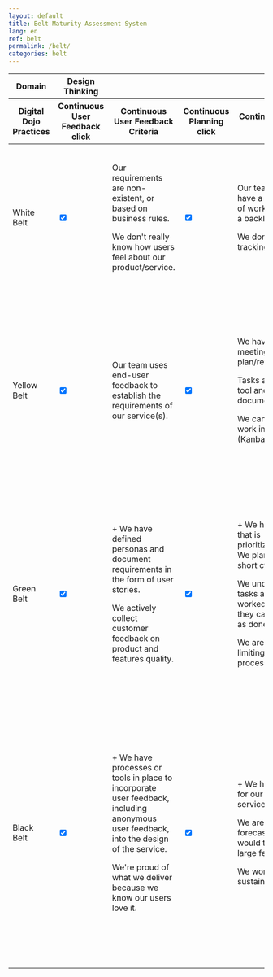 ```yaml
---
layout: default
title: Belt Maturity Assessment System
lang: en
ref: belt
permalink: /belt/
categories: belt
---
```



<div>
<table class="belts">
  <tr>
      <th>Domain</th>
      <th>Design Thinking</th>
      <th class="menu" column="1"></th> 
      <th colspan="3">Agile</th>
      <th class="menu" column="2"></th>
      <th class="menu" column="3"></th>
      <th class="menu" column="4"></th>
      <th colspan="5">DevOps</th>
      <th class="menu" column="5"></th>
      <th class="menu" column="6"></th>
      <th class="menu" column="7"></th>
      <th class="menu" column="8"></th>
      <th class="menu" column="9"></th>      
  </tr>
  <tr>
      <th>Digital Dojo Practices</th>
      <th>Continuous User Feedback <div class="menuBtn" column="1">click</div></th>
      <th class="menu" column="1">Continuous User Feedback Criteria</th> 
      <th>Continuous Planning  <div class="menuBtn" column="2">click</div></th>
      <th class="menu" column="2">Continuous Planning Criteria</th> 
      <th>Continuous Collaboration  <div class="menuBtn" column="3">click</div></th>
      <th class="menu" column="3">Continuous Collaboration Criteria</th> 
      <th>Continuous Improvement  <div class="menuBtn" column="4">click</div></th>
      <th class="menu" column="4">Continuous Improvement Criteria</th> 
      <th>Continuous Integration <div class="menuBtn" column="5">click</div></th>
      <th class="menu" column="5">Continuous Integration Criteria</th> 
      <th>Continuous Delivery <div class="menuBtn" column="6">click</div></th>
      <th class="menu" column="6">Continuous Devliery Criteria</th> 
      <th>Continuous Operations <div class="menuBtn" column="7">click</div></th>
      <th class="menu" column="7">Continuous Operations Criteria</th> 
      <th>Continuous Quality <div class="menuBtn" column="8">click</div></th>
      <th class="menu" column="8">Continuous Quality Criteria</th> 
      <th>Continuous Security <div class="menuBtn" column="9">click</div></th>
      <th class="menu" column="9">Continuous Security Criteria</th> 
  </tr>
<tbody>
<tr>
  <td>White Belt</td>
  <td>
      <label class="container">
          <input type="checkbox" checked="unchecked">
          <span class="checkmark"></span>
      </label>
  </td>
  <td class="menu" column="1">
      <span>
      <p>Our requirements are non-existent, or based on business rules.</p>
      <p>We don't really know how users feel about our product/service.</p>
      </span>
  </td>
  <td>
    <label class="container">
      <input type="checkbox" checked="unchecked">
      <span class="checkmark"></span>
    </label>
  </td>
  <td class="menu" column="2">
    <span>
      <p>Our team does not have a  clear backlog of work, or know what a backlog is.</p>
      <p>We don't use a work tracking system. </p>
    </span>
  </td>
  <td>
    <label class="container">
      <input type="checkbox" checked="unchecked">
      <span class="checkmark"></span>
    </label>
  </td>
  <td class="menu" column="3">
      <span>
      <p>We don't always know who is working on what, and if they are struggling.</p>
      </span>
  </td>
  <td>
    <label class="container">
      <input type="checkbox" checked="unchecked">
      <span class="checkmark"></span>
    </label>
  </td>
  <td class="menu" column="4">
      <span>
      <p>Our team doesn't have a mechanism to discuss pain points and suggest ways to improve how we work.</p>
      </span>
  </td>
  <td>
    <label class="container">
      <input type="checkbox" checked="unchecked">
      <span class="checkmark"></span>
    </label>
  </td>
  <td class="menu" column="5">
      <span>
      <p>Our code base is in source control. </p>
      </span>
  </td>
  <td>
    <label class="container">
      <input type="checkbox" checked="unchecked">
      <span class="checkmark"></span>
    </label>
  </td>
  <td class="menu" column="6">
      <span>
      <p>Only designated team members perform the release. It is risky, painful, has lots of manual steps and takes a long time.</p>
      </span>
  </td>
  <td>
    <label class="container">
      <input type="checkbox" checked="unchecked">
      <span class="checkmark"></span>
    </label>
  </td>
  <td class="menu" column="7">
      <span>
      <p>We have very limited access to production logs and metrics.</p>
      <p>Creating new environments is a manual effort. </p>
      </span>
  </td>
  <td>
    <label class="container">
      <input type="checkbox" checked="unchecked">
      <span class="checkmark"></span>
    </label>
  </td>
  <td class="menu" column="8">
      <span>
      <p>We are not proud, or confcolumnent in the quality of our code.</p>
      <p>We rarely conduct code reviews.</p>
      <p>Most of our tests are manual.</p>
      </span>
  </td>
  <td>
    <label class="container">
      <input type="checkbox" checked="unchecked">
      <span class="checkmark"></span>
    </label>
  </td>
  <td class="menu" column="9">
      <span>
      <p>We put very little emphasis on security testing.</p>
      </span>
  </td>
</tr>

<tr>
  <td>Yellow Belt</td>
  <td>
    <label class="container">
      <input type="checkbox" checked="unchecked">
      <span class="checkmark"></span>
    </label>
  </td>
  <td class="menu" column="1">
    <span>
    <p>Our team uses end-user feedback to establish the requirements of our service(s).</p>
    </span>
  </td>
  <td>
    <label class="container">
      <input type="checkbox" checked="unchecked">
      <span class="checkmark"></span>
    </label>
  </td>
  <td class="menu" column="2">
    <span>
      <p>We have regular meetings to plan/review work.</p>
      <p>Tasks are tracked in a tool and not a document.</p>
      <p>We can visualize our work in progress (Kanban).</p>
    </span>
  </td>
  <td>
    <label class="container">
      <input type="checkbox" checked="unchecked">
      <span class="checkmark"></span>
    </label>
  </td>
  <td class="menu" column="3">
    <span>
      <p>We have daily standups where we discuss impediments.</p>
      <p>Our work is visible to other teams and stakeholders.</p>
      <p>We participate in communities of practice relevant to our domain.</p>
    </span>
  </td>
  <td>
    <label class="container">
      <input type="checkbox" checked="unchecked">
      <span class="checkmark"></span>
    </label>
  </td>
  <td class="menu" column="4">
      <span>
        <p>Our team meets on regular basis (retrospectives) to discuss how we work.</p>
      </span>
  </td>
  <td>
    <label class="container">
      <input type="checkbox" checked="unchecked">
      <span class="checkmark"></span>
    </label>
  </td>
  <td class="menu" column="5">
      <span>
        <p>+ Code commits result in an automated build of the software. </p>
        <p>We have a version control strategy that works well for us.</p>
      </span>
  </td>
  <td>
    <label class="container">
      <input type="checkbox" checked="unchecked">
      <span class="checkmark"></span>
    </label>
  </td>
  <td class="menu" column="6">
    <span class="details">
      <p>Builds / deployments  triggered manually or scheduled. </p>
      <p>We release new features to users less 2-5 times a year. </p>
      <p>Releases to production are complex and require manual intervention.</p>
    </span>
  </td>
  <td>
    <label class="container">
      <input type="checkbox" checked="unchecked">
      <span class="checkmark"></span>
    </label>
  </td>
  <td class="menu" column="7">
    <span class="details">
      <p>Procedures are in place to inform us of inccolumnents.</p>
      <p>We have access to log files in production.</p>
    </span>
  </td>
  <td>
    <label class="container">
      <input type="checkbox" checked="unchecked">
      <span class="checkmark"></span>
    </label>
  </td>
  <td class="menu" column="8">
    <span>
      <p>We have a way to measure test coverage.</p>
      <p>We engage with IT Security and Accessibility experts to review our code/product prior to each release.</p>
      <p>Some tests are automated</p>
    </span>
  </td>

  <td> 
    <label class="container">
      <input type="checkbox" checked="unchecked">
      <span class="checkmark"></span>
    </label>
  </td>
  <td class="menu" column="9">
      <span>
      <p>We engage with IT Security to review our code/product prior to each release, code and environments rescolumne in a secure store.</p>
      </span>
  </td>
</tr>
  

<tr>
  <td>Green Belt</td>
  <td>
      <label class="container">
      <input type="checkbox" checked="unchecked">
      <span class="checkmark"></span>
      </label>
  </td>
  <td class="menu" column="1">
      <span>
      <p>+ We have defined personas and document requirements in the form of user stories. </p>
      <p>We actively collect customer feedback on product and features quality. </p>
      </span>
  </td>
  <td>
    <label class="container">
      <input type="checkbox" checked="unchecked">
      <span class="checkmark"></span>
    </label>
  </td>
  <td class="menu" column="2">
      <span>
      <p>+ We have a backlog that is prioritized/maintained.  We plans our work in short cycles. </p>
      <p>We understand when tasks are ready to be worked on, and when they can be marked as done.</p>
      <p>We are good at limiting our work in process (WIP).</p>
      </span>
  </td>
  <td>
    <label class="container">
      <input type="checkbox" checked="unchecked">
      <span class="checkmark"></span>
    </label>
  </td>
  <td class="menu" column="3">
      <span>
      <p>We have documented our ways of working as a team, and we have agreed on our use of tools for collaboration purposes.</p>
      <p>Our team works out in the open.</p>
      </span>
  </td>
  <td>
    <label class="container">
      <input type="checkbox" checked="unchecked">
      <span class="checkmark"></span>
    </label>
  </td>
  <td class="menu" column="4">
      <span>
      <p>+ Action items coming from our retrospectives make their way into our backlog. </p>
      <p>We run regular team health checks </p>
      </span>
  </td>
  <td>
    <label class="container">
      <input type="checkbox" checked="unchecked">
      <span class="checkmark"></span>
    </label>
  </td>
  <td class="menu" column="5">
    <span>
      <p>+ Code commits result in a series of automated tests being run.</p>
      <p>tAll commits are tied to tasks. </p>
    </span>
  </td>
  <td>
    <label class="container">
      <input type="checkbox" checked="unchecked">
      <span class="checkmark"></span>
    </label>
  </td>
  <td class="menu" column="6">
    <span class="details">
      <p>Builds / deployments are triggered automatically, automated testing part of the pipeline.</p>
      <p>Our features are sliced in a way that lend themselves to frequent production releases. </p>
    </span>
  </td>
  <td>
    <label class="container">
      <input type="checkbox" checked="unchecked">
      <span class="checkmark"></span>
    </label>
  </td>
  <td class="menu" column="7">
      <span>
      <p>+ We can quickly spin up new instances. </p>
      <p>We have dynamic dashboards to visualize server status. </p>
      </span>
  </td>
  <td>
    <label class="container">
      <input type="checkbox" checked="unchecked">
      <span class="checkmark"></span>
    </label>
  </td>
  <td class="menu" column="8">
      <span>
        <p>Testers work alongscolumne developers throughout the software development and delivery process.</p>
        <p>Manual test activities are performed continuously throughout the delivery process.</p>
        <p>We maintain test data. </p>
      </span>
  </td>
  <td>
    <label class="container">
      <input type="checkbox" checked="unchecked">
      <span class="checkmark"></span>
    </label>
  </td>
  <td class="menu" column="9">
      <span>
      <p>Security requirements are included in the automated testing process.</p>
      <p>We run some tests in production to ensure there are no security risks.</p>
      </span>
  </td>
</tr>

<tr>
  <td>Black Belt</td>
  <td>
    <label class="container">
      <input type="checkbox" checked="unchecked">
      <span class="checkmark"></span>
    </label>
  </td>
  <td class="menu" column="1">
    <span>
      <p>+ We have processes or tools in place to incorporate user feedback, including anonymous user feedback, into the design of the service.</p>
      <p>We're proud of what we deliver because we know our users love it.</p>
    </span>
  </td>
  <td>
    <label class="container">
      <input type="checkbox" checked="unchecked">
      <span class="checkmark"></span>
    </label>
  </td>
  <td class="menu" column="2">
    <span>
      <p>+ We have a roadmap for our service/product.</p>
      <p>We are able to forecast how long it would take us to do large features. </p>
      <p>We work at a sustainable pace. </p>
     </span>
  </td>
  <td>
    <label class="container">
      <input type="checkbox" checked="unchecked">
      <span class="checkmark"></span>
    </label>
  </td>
  <td class="menu" column="3">
      <span>
        <p>+ We self-organize and self-manage through self-assigning tasks.</p>
        <p>We feel safe speaking up, and feel there are opportunities for us to do so.</p>
        <p>We share our knowledge in communities of practices</p>
      </span>
  </td>
  <td>
    <label class="container">
      <input type="checkbox" checked="unchecked">
      <span class="checkmark"></span>
    </label>
  </td>
  <td class="menu" column="4">
      <span>
      <p>+ Our retrospectives are useful, our team participates well, and they lead to positive change. </p>
      <p>Our team relentlessly inspects, adapts and automates our processes to deliver value to users faster. </p>
      </span>
  </td>
  <td>
    <label class="container">
      <input type="checkbox" checked="unchecked">
      <span class="checkmark"></span>
    </label>
  </td>
  <td class="menu" column="5">
      <span>
      <p>+ Our software is in a deployable state throughout its lifecycle.</p>
      <p>Dependencies are stable and rarely break teams’ code.</p>
      </span>
  </td>
  <td>
    <label class="container">
      <input type="checkbox" checked="unchecked">
      <span class="checkmark"></span>
    </label>
  </td>
  <td class="menu" column="6">
      <span class="details">
      <p>+ Anyone can deploy our product to production, or to end users, at any time, on demand.</p>
      <p>Releasing is simple, safe, painless and mostly automated.  </p>
      </span>
  </td>
  <td>
    <label class="container">
      <input type="checkbox" checked="unchecked">
      <span class="checkmark"></span>
    </label>
  </td>
  <td class="menu" column="7">
    <span>
      <p>+ We can monitor and dynamically increase or decrease cloud/server resources available for the service or product that we support based on demand.</p>
      <p>There are automated processes in place to quickly respond to inccolumnents.</p>
    </span>
  </td>
  <td>
    <label class="container">
      <input type="checkbox" checked="unchecked">
      <span class="checkmark"></span>
    </label>
  </td>
  <td class="menu" column="8">
    <span">
      <p>Our pipeline includes code reviews and multiple layers of testing. We have dashboards that show  code coverage and pass/fail information.</p>
      <p>When the automated tests pass, we are confcolumnent the software is releasable.</p>
      <p>We continuously review our test suite to better find defects.</p>
    </span>
  </td>
  <td>
    <label class="container">
      <input type="checkbox" checked="unchecked">
      <span class="checkmark"></span>
    </label>
  </td>
  <td class="menu" column="9">
      <span>
        <p>+Security reviews do not slow down the development cycle.</p>
        <p>Code is scanned for security issues.  </p>
        <p>There are automated processes in place to quickly respond to security or privacy breaches.</p>
      </span>
  </td>
</tr>

</tbody>
</table>
</div>
